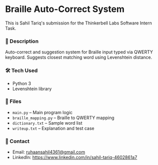 # Braille Auto-Correct System

This is Sahil Tariq's submission for the Thinkerbell Labs Software Intern Task.

### 📌 Description
Auto-correct and suggestion system for Braille input typed via QWERTY keyboard. Suggests closest matching word using Levenshtein distance.

### 🛠️ Tech Used
- Python 3
- Levenshtein library

### 📁 Files
- `main.py` – Main program logic
- `braille_mapping.py` – Braille to QWERTY mapping
- `dictionary.txt` – Sample word list
- `writeup.txt` – Explanation and test case

### 👤 Contact
- Email: ruhaansahil4361@gmail.com
- LinkedIn: https://www.linkedin.com/in/sahil-tariq-4602861a7
